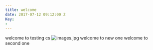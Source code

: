 ```yaml
---
title: welcome
date: 2017-07-12 09:12:00 Z
Key:
- 
---
```


welcome to testing cs
![images.jpg](/uploads/images.jpg)
welcome to new one
welcome to second one

